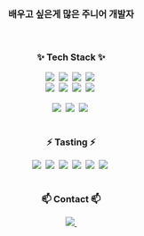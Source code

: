 ### <div align="center"> 배우고 싶은게 많은 주니어 개발자 </div>

<br>
<div align="center">
  
  <h3 align="center">✨ Tech Stack ✨</h3>
  <div align="center">
    <img src="https://img.shields.io/badge/kubernetes-326CE5.svg?style=flat-square&logo=kubernetes&logoColor=white" />&nbsp
    <img src="https://img.shields.io/badge/github_actions-2088FF?style=flat-square&logo=githubactions&logoColor=white" />&nbsp
    <img src="https://img.shields.io/badge/argo-EF7B4D.svg?style=flat-square&logo=argo&logoColor=white" />&nbsp
    <img src="https://img.shields.io/badge/tekton-FD495C.svg?style=flat-square&logo=tekton&logoColor=white" />&nbsp
    <br>
    <img src="https://img.shields.io/badge/docker-2496ED.svg?style=flat-square&logo=docker&logoColor=white" />&nbsp
    <img src="https://img.shields.io/badge/nginx-009639.svg?style=flat-square&logo=nginx&logoColor=white" />&nbsp
    <img src="https://img.shields.io/badge/prometheus-E6522C.svg?style=flat-square&logo=prometheus&logoColor=white" />&nbsp
    <img src="https://img.shields.io/badge/grafana-F46800?style=flat-square&logo=grafana&logoColor=white" />&nbsp
    <br>
  </div>
  
  <br>

  <div align="center">
    <img src="https://img.shields.io/badge/springboot-6DB33F.svg?style=flat-square&logo=springboot&logoColor=white" />&nbsp
    <img src="https://img.shields.io/badge/mongodb-47A248?style=flat-square&logo=mongodb&logoColor=white" />&nbsp
    <img src="https://img.shields.io/badge/postgresql-4169E1?style=flat-square&logo=postgresql&logoColor=white" />&nbsp
  </div>
  
  <br> 

  <h3 align="center">⚡️ Tasting ⚡️</h3>
  <div align="center">
    <img src="https://img.shields.io/badge/nestjs-E0234E?style=flat-square&logo=nestjs&logoColor=white" />&nbsp
    <img src="https://img.shields.io/badge/node.js-5FA04E.svg?style=flat-square&logo=nodedotjs&logoColor=white" />&nbsp
    <img src="https://img.shields.io/badge/express-000000.svg?style=flat-square&logo=express&logoColor=white" />&nbsp
    <img src="https://img.shields.io/badge/react-61DAFB.svg?style=flat-square&logo=react&logoColor=black" />&nbsp
    <img src="https://img.shields.io/badge/next.js-000000.svg?style=flat-square&logo=nextdotjs&logoColor=white" />&nbsp
    <img src="https://img.shields.io/badge/vercel-000000?style=flat-square&logo=vercel&logoColor=white" />&nbsp
  </div>
   <br>
  <h3 align="center">📫 Contact 📫</h3>
  <div align="center">
    <a href="mailto:chanju0804@gmail.com">
      <img
        src="https://img.shields.io/badge/chanju0804@gmail.com-D14836?style=flat-square&logo=gmail&logoColor=white"/>&nbsp
    </a>
  </div>
